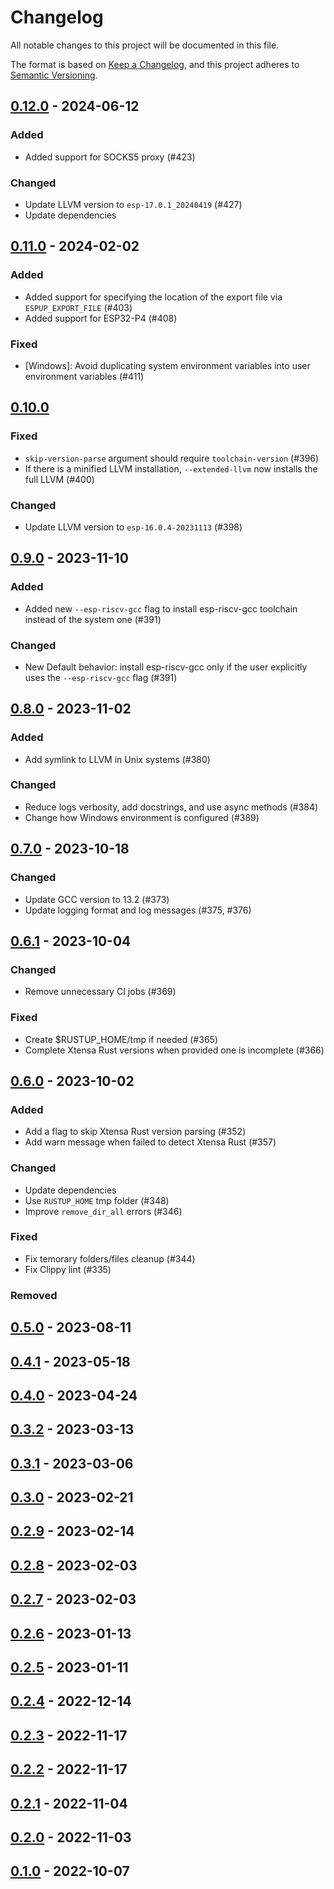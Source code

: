 # Changelog

All notable changes to this project will be documented in this file.

The format is based on [Keep a Changelog](https://keepachangelog.com/en/1.0.0/),
and this project adheres to [Semantic Versioning](https://semver.org/spec/v2.0.0.html).

## [0.12.0] - 2024-06-12

### Added
- Added support for SOCKS5 proxy (#423)

### Changed
- Update LLVM version to `esp-17.0.1_20240419` (#427)
- Update dependencies

## [0.11.0] - 2024-02-02

### Added
- Added support for specifying the location of the export file via `ESPUP_EXPORT_FILE` (#403)
- Added support for ESP32-P4 (#408)

### Fixed
- [Windows]: Avoid duplicating system environment variables into user environment variables (#411)

## [0.10.0]

### Fixed
- `skip-version-parse` argument should require `toolchain-version` (#396)
- If there is a minified LLVM installation, `--extended-llvm` now installs the full LLVM (#400)

### Changed
- Update LLVM version to `esp-16.0.4-20231113` (#398)

## [0.9.0] - 2023-11-10

### Added
- Added new `--esp-riscv-gcc` flag to install esp-riscv-gcc toolchain instead of the system one (#391)

### Changed
- New Default behavior: install esp-riscv-gcc only if the user explicitly uses the `--esp-riscv-gcc` flag (#391)

## [0.8.0] - 2023-11-02

### Added
- Add symlink to LLVM in Unix systems (#380)

### Changed
- Reduce logs verbosity, add docstrings, and use async methods (#384)
- Change how Windows environment is configured (#389)

## [0.7.0] - 2023-10-18

### Changed
- Update GCC version to 13.2 (#373)
- Update logging format and log messages (#375, #376)

## [0.6.1] - 2023-10-04

### Changed
- Remove unnecessary CI jobs (#369)

### Fixed
- Create $RUSTUP_HOME/tmp if needed (#365)
- Complete Xtensa Rust versions when provided one is incomplete (#366)

## [0.6.0] - 2023-10-02

### Added
- Add a flag to skip Xtensa Rust version parsing (#352)
- Add warn message when failed to detect Xtensa Rust (#357)

### Changed
- Update dependencies
- Use `RUSTUP_HOME` tmp folder (#348)
- Improve `remove_dir_all` errors (#346)

### Fixed
- Fix temorary folders/files cleanup (#344)
- Fix Clippy lint (#335)

### Removed

## [0.5.0] - 2023-08-11

## [0.4.1] - 2023-05-18

## [0.4.0] - 2023-04-24

## [0.3.2] - 2023-03-13

## [0.3.1] - 2023-03-06

## [0.3.0] - 2023-02-21

## [0.2.9] - 2023-02-14

## [0.2.8] - 2023-02-03

## [0.2.7] - 2023-02-03

## [0.2.6] - 2023-01-13

## [0.2.5] - 2023-01-11

## [0.2.4] - 2022-12-14

## [0.2.3] - 2022-11-17

## [0.2.2] - 2022-11-17

## [0.2.1] - 2022-11-04

## [0.2.0] - 2022-11-03

## [0.1.0] - 2022-10-07


[0.12.0]: https://github.com/esp-rs/espup/compare/v0.11.0...v0.12.0
[0.11.0]: https://github.com/esp-rs/espup/compare/v0.10.0...v0.11.0
[0.10.0]: https://github.com/esp-rs/espup/compare/v0.9.0...v0.10.0
[0.9.0]: https://github.com/esp-rs/espup/compare/v0.8.0...v0.9.0
[0.8.0]: https://github.com/esp-rs/espup/compare/v0.7.0...v0.8.0
[0.7.0]: https://github.com/esp-rs/espup/compare/v0.6.1...v0.7.0
[0.6.1]: https://github.com/esp-rs/espup/compare/v0.6.0...v0.6.1
[0.6.0]: https://github.com/esp-rs/espup/compare/v0.5.0...v0.6.0
[0.5.0]: https://github.com/esp-rs/espup/compare/v0.4.1...v0.5.0
[0.4.1]: https://github.com/esp-rs/espup/compare/v0.4.0...v0.4.1
[0.4.0]: https://github.com/esp-rs/espup/compare/v0.3.2...v0.4.0
[0.3.2]: https://github.com/esp-rs/espup/compare/v0.3.1...v0.3.2
[0.3.1]: https://github.com/esp-rs/espup/compare/v0.3.0...v0.3.1
[0.3.0]: https://github.com/esp-rs/espup/compare/v0.2.9...v0.3.0
[0.2.9]: https://github.com/esp-rs/espup/compare/v0.2.8...v0.2.9
[0.2.8]: https://github.com/esp-rs/espup/compare/v0.2.7...v0.2.8
[0.2.7]: https://github.com/esp-rs/espup/compare/v0.2.6...v0.2.7
[0.2.6]: https://github.com/esp-rs/espup/compare/v0.2.5...v0.2.6
[0.2.5]: https://github.com/esp-rs/espup/compare/v0.2.4...v0.2.5
[0.2.4]: https://github.com/esp-rs/espup/compare/v0.2.3...v0.2.4
[0.2.3]: https://github.com/esp-rs/espup/compare/v0.2.2...v0.2.3
[0.2.2]: https://github.com/esp-rs/espup/compare/v0.2.1...v0.2.2
[0.2.1]: https://github.com/esp-rs/espup/compare/v0.2.0...v0.2.1
[0.2.0]: https://github.com/esp-rs/espup/compare/v0.1.0...v0.2.0
[0.1.0]: https://github.com/esp-rs/espup/releases/tag/v0.1.0
